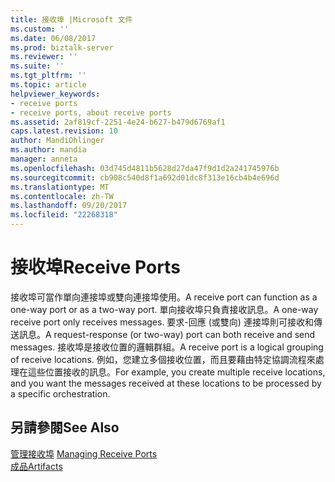 ```yaml
---
title: 接收埠 |Microsoft 文件
ms.custom: ''
ms.date: 06/08/2017
ms.prod: biztalk-server
ms.reviewer: ''
ms.suite: ''
ms.tgt_pltfrm: ''
ms.topic: article
helpviewer_keywords:
- receive ports
- receive ports, about receive ports
ms.assetid: 2af819cf-2251-4e24-b627-b479d6769af1
caps.latest.revision: 10
author: MandiOhlinger
ms.author: mandia
manager: anneta
ms.openlocfilehash: 03d745d4811b5628d27da47f9d1d2a241745976b
ms.sourcegitcommit: cb908c540d8f1a692d01dc8f313e16cb4b4e696d
ms.translationtype: MT
ms.contentlocale: zh-TW
ms.lasthandoff: 09/20/2017
ms.locfileid: "22268318"
---
```

# <a name="receive-ports"></a><span data-ttu-id="1030a-102">接收埠</span><span class="sxs-lookup"><span data-stu-id="1030a-102">Receive Ports</span></span>
<span data-ttu-id="1030a-103">接收埠可當作單向連接埠或雙向連接埠使用。</span><span class="sxs-lookup"><span data-stu-id="1030a-103">A receive port can function as a one-way port or as a two-way port.</span></span> <span data-ttu-id="1030a-104">單向接收埠只負責接收訊息。</span><span class="sxs-lookup"><span data-stu-id="1030a-104">A one-way receive port only receives messages.</span></span> <span data-ttu-id="1030a-105">要求-回應 (或雙向) 連接埠則可接收和傳送訊息。</span><span class="sxs-lookup"><span data-stu-id="1030a-105">A request-response (or two-way) port can both receive and send messages.</span></span> <span data-ttu-id="1030a-106">接收埠是接收位置的邏輯群組。</span><span class="sxs-lookup"><span data-stu-id="1030a-106">A receive port is a logical grouping of receive locations.</span></span> <span data-ttu-id="1030a-107">例如，您建立多個接收位置，而且要藉由特定協調流程來處理在這些位置接收的訊息。</span><span class="sxs-lookup"><span data-stu-id="1030a-107">For example, you create multiple receive locations, and you want the messages received at these locations to be processed by a specific orchestration.</span></span>  
  
## <a name="see-also"></a><span data-ttu-id="1030a-108">另請參閱</span><span class="sxs-lookup"><span data-stu-id="1030a-108">See Also</span></span>  
 <span data-ttu-id="1030a-109">[管理接收埠](../core/managing-receive-ports.md) </span><span class="sxs-lookup"><span data-stu-id="1030a-109">[Managing Receive Ports](../core/managing-receive-ports.md) </span></span>  
 [<span data-ttu-id="1030a-110">成品</span><span class="sxs-lookup"><span data-stu-id="1030a-110">Artifacts</span></span>](../core/artifacts.md)
